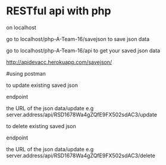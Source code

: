 # RESTful api with php


on localhost

go to localhost/php-A-Team-16/savejson to save json data

go to localhost/php-A-Team-16/api to get your saved json data



http://apidevacc.herokuapp.com/savejson/

#using postman

to update existing saved json 

endpoint

the URL of the json data/update e.g server.address/api/RSD1678Wa4gZQfE9FX502sdAC3/update

to delete existing saved json 

endpoint

the URL of the json data/update e.g server.address/api/RSD1678Wa4gZQfE9FX502sdAC3/delete